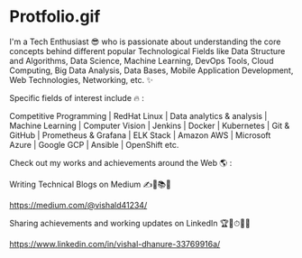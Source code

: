# Protfolio.gif
I'm a Tech Enthusiast 😎 who is passionate about understanding the core concepts behind different popular Technological Fields like Data Structure and Algorithms, Data Science, Machine Learning, DevOps Tools, Cloud Computing, Big Data Analysis, Data Bases, Mobile Application Development, Web Technologies, Networking, etc. ✨

Specific fields of interest include 🔥 :

Competitive Programming | RedHat Linux | Data analytics & analysis | Machine Learning  | Computer Vision | Jenkins | Docker | Kubernetes | Git & GitHub | Prometheus & Grafana | ELK Stack | Amazon AWS | Microsoft Azure | Google GCP  | Ansible | OpenShift etc.

Check out my works and achievements around the Web 🌎 :

Writing Technical Blogs on Medium ✍📃📚💼

https://medium.com/@vishald41234/


Sharing achievements and working updates on LinkedIn 🏆🥇⏱👨‍✈️

https://www.linkedin.com/in/vishal-dhanure-33769916a/

